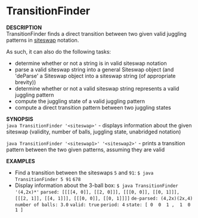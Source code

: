 TransitionFinder
================

**DESCRIPTION**  
TransitionFinder finds a direct transition between two given valid juggling patterns in [siteswap](http://en.wikipedia.org/wiki/Siteswap) notation.

As such, it can also do the following tasks:
- determine whether or not a string is in valid siteswap notation
- parse a valid siteswap string into a general Siteswap object (and 'deParse' a Siteswap object into a siteswap string (of appropriate brevity))
- determine whether or not a valid siteswap string represents a valid juggling pattern
- compute the juggling state of a valid juggling pattern
- compute a direct transition pattern between two juggling states


**SYNOPSIS**  
`java TransitionFinder '<siteswap>'` - displays information about the given siteswap (validity, number of balls, juggling state, unabridged notation)

`java TransitionFinder '<siteswap1>' '<siteswap2>'` - prints a transition pattern between the two given patterns, assuming they are valid

**EXAMPLES**
- Find a transition between the siteswaps `5` and `91`:
`$ java TransitionFinder 5 91`
`678`
- Display information about the 3-ball box:
`$ java TransitionFinder '(4,2x)*'`
`parsed: [[[[4, 0]], [[2, 0]]], [[[0, 0]], [[0, 1]]], [[[2, 1]], [[4, 1]]], [[[0, 0]], [[0, 1]]]]`
`de-parsed: (4,2x)(2x,4)`
`number of balls: 3.0`
`valid: true`
`period: 4`
`state: [ 0  0  1 ,  1  0  1 ]`
